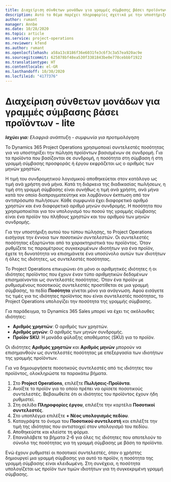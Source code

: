 ```yaml
---
title: Διαχείριση σύνθετων μονάδων για γραμμές σύμβασης βάσει προϊόντων - lite
description: Αυτό το θέμα παρέχει πληροφορίες σχετικά με την υποστήριξη της πώλησης προϊόντων που βασίζονται σε συνδρομή.
author: rumant
manager: Annbe
ms.date: 10/28/2020
ms.topic: article
ms.service: project-operations
ms.reviewer: kfend
ms.author: rumant
ms.openlocfilehash: a58a13c8186f36e6031fe3c6f3c3a57ea920ac9e
ms.sourcegitcommit: 625878bf48ea530f3381843be0e778cebbbf1922
ms.translationtype: HT
ms.contentlocale: el-GR
ms.lasthandoff: 10/30/2020
ms.locfileid: "4177376"
---
```

# <a name="manage-complex-units-for-product-based-contract-lines---lite"></a>Διαχείριση σύνθετων μονάδων για γραμμές σύμβασης βάσει προϊόντων - lite

_**Ισχύει για:** Ελαφριά ανάπτυξη - συμφωνία για προτιμολόγηση_

Το Dynamics 365 Project Operations χρησιμοποιεί συντελεστές ποσότητας για να υποστηρίξει την πώληση προϊόντων βασισμένων σε συνδρομή. Για τα προϊόντα που βασίζονται σε συνδρομή, η ποσότητα στη σύμβαση ή στη γραμμή σύμβασης προσφοράς ή έργου εκφράζεται ως ο αριθμός των μηνών χρηστών.

Η τιμή του συνδρομητικού λογισμικού αποθηκεύεται στον κατάλογο ως τιμή ανά χρήστη ανά μήνα. Κατά τη διάρκεια της διαδικασίας πωλήσεων, η τιμή στη γραμμή σύμβασης είναι συνήθως η τιμή ανά χρήστη, ανά μήνα κατά τον οποίο διαπραγματεύτηκε και λαμβάνουν έκπτωση από τον αντιπρόσωπο πωλήσεων. Κάθε συμφωνία έχει διαφορετικό αριθμό χρηστών και ένα διαφορετικό αριθμό μηνών συνδρομής. Η ποσότητα που χρησιμοποιείται για τον υπολογισμό του ποσού της γραμμής σύμβασης είναι ένα προϊόν του πλήθους χρηστών και του αριθμού των μηνών συνδρομής.

Για την υποστήριξη αυτού του τύπου πώλησης, το Project Operations εισήγαγε την έννοια των *ποσοτικών συντελεστών*. Οι συντελεστές ποσότητας εξαρτώνται από τα χαρακτηριστικά του προϊόντος. Όταν ρυθμίζετε τις παραμέτρους συγκεκριμένων ιδιοτήτων για ένα προϊόν, έχετε τη δυνατότητα να επισημάνετε ένα υποσύνολο αυτών των ιδιοτήτων ή όλες τις ιδιότητες, ως συντελεστές ποσότητας.

Το Project Operations επικυρώνει ότι μόνο οι αριθμητικές ιδιότητες ή οι ιδιότητες προϊόντος που έχουν έναν τύπο αριθμητικών δεδομένων επισημαίνονται ως συντελεστές ποσότητας. Όταν ένα προϊόν με ρυθμισμένους ποσοτικούς συντελεστές προστίθεται σε μια γραμμή σύμβασης, το πεδίο **Ποσότητα** γίνεται μόνο για ανάγνωση. Αφού εισάγετε τις τιμές για τις ιδιότητες προϊόντος που είναι συντελεστές ποσότητας, το Project Operations υπολογίζει την ποσότητα της γραμμής σύμβασης.

Για παράδειγμα, το Dynamics 365 Sales μπορεί να έχει τις ακόλουθες ιδιότητες:

- **Αριθμός χρηστών**: Ο αριθμός των χρηστών.
- **Αριθμός μηνών**: Ο αριθμός των μηνών συνδρομής.
- **Προϊόν SKU**: Η μονάδα φύλαξης αποθέματος (SKU) για το προϊόν.

Οι ιδιότητες **Αριθμός χρηστών** και **Αριθμός μηνών** μπορούν να επισημανθούν ως συντελεστές ποσότητας με επεξεργασία των ιδιοτήτων της γραμμής προϊόντων.

Για να δημιουργήσετε ποσοτικούς συντελεστές από τις ιδιότητες του προϊόντος, ολοκληρώστε τα παρακάτω βήματα.

1. Στο **Project Operations**, επιλέξτε **Πωλήσεις-Προϊόντα**.
2. Ανοίξτε το προϊόν για το οποίο πρέπει να ορίσετε ποσοτικούς συντελεστές. Βεβαιωθείτε ότι οι ιδιότητες του προϊόντος έχουν ήδη ρυθμιστεί.
3. Στη σελίδα **Πληροφορίες έργου**, επιλέξτε την καρτέλα **Ποσοτικοί συντελεστές**.
4. Στο υποπλέγμα επιλέξτε **+ Νέος υπολογισμός πεδίου**.
5. Καταγράψτε το όνομα του **Ποσοτικού συντελεστή** και επιλέξτε την τιμή της ιδιότητας που αντιστοιχεί στον υπολογισμό του πεδίου.
6. Αποθηκεύστε και κλείστε τη φόρμα.
7. Επαναλάβετε τα βήματα 2-6 για όλες τις ιδιότητες που αποτελούν το σύνολο της ποσότητας για τη γραμμή σύμβασης με βάση τα προϊόντα.

Ενώ έχουν ρυθμιστεί οι ποσοτικοί συντελεστές, όταν ο χρήστης δημιουργεί μια γραμμή σύμβασης για αυτό το προϊόν, η ποσότητα της γραμμή σύμβασης είναι κλειδωμένη. Στη συνέχεια, η ποσότητα υπολογίζεται ως προϊόν των τιμών ιδιοτήτων για τη συγκεκριμένη γραμμή σύμβασης.
